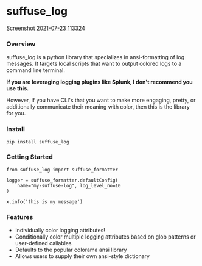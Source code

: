 
# suffuse_log

[Screenshot 2021-07-23 113324](https://user-images.githubusercontent.com/84053244/126813501-a5f428b8-cc96-4c75-9d8b-9735f30f583a.png)

### Overview
suffuse_log is a python library that specializes in ansi-formatting of log messages. It targets 
local scripts that want to output colored logs to a command line terminal. 

**If you are leveraging logging plugins like Splunk, I don't recommend you use this.**

However, If you have CLI's that you want to make more engaging, pretty, or additionally communicate their meaning with color,
then this is the library for you. 

### Install

`pip install suffuse_log`

### Getting Started

```
from suffuse_log import suffuse_formatter

logger = suffuse_formatter.defaultConfig(
    name="my-suffuse-log", log_level_no=10
)

x.info('this is my message')
```


### Features

- Individually color logging attributes!
- Conditionally color multiple logging attributes based on glob patterns or user-defined callables
- Defaults to the popular colorama ansi library
- Allows users to supply their own ansi-style dictionary

